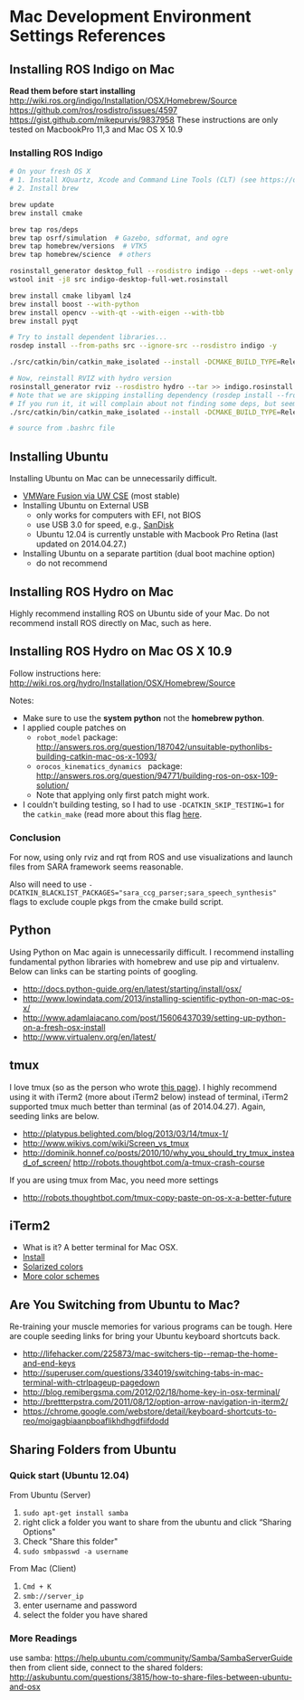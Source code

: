 # Mac Development Environment Settings References

## Installing ROS Indigo on Mac

**Read them before start installing**
http://wiki.ros.org/indigo/Installation/OSX/Homebrew/Source
https://github.com/ros/rosdistro/issues/4597
https://gist.github.com/mikepurvis/9837958
These instructions are only tested on MacbookPro 11,3 and Mac OS X 10.9 

### Installing ROS Indigo
```bash
# On your fresh OS X
# 1. Install XQuartz, Xcode and Command Line Tools (CLT) (see https://developer.apple.com/xcode/ or https://developer.apple.com/downloads/index.action# for details)
# 2. Install brew

brew update
brew install cmake

brew tap ros/deps
brew tap osrf/simulation  # Gazebo, sdformat, and ogre
brew tap homebrew/versions  # VTK5
brew tap homebrew/science  # others

rosinstall_generator desktop_full --rosdistro indigo --deps --wet-only --tar > indigo-desktop-full-wet.rosinstall
wstool init -j8 src indigo-desktop-full-wet.rosinstall

brew install cmake libyaml lz4
brew install boost --with-python
brew install opencv --with-qt --with-eigen --with-tbb
brew install pyqt

# Try to install dependent libraries...
rosdep install --from-paths src --ignore-src --rosdistro indigo -y

./src/catkin/bin/catkin_make_isolated --install -DCMAKE_BUILD_TYPE=Release

# Now, reinstall RVIZ with hydro version
rosinstall_generator rviz --rosdistro hydro --tar >> indigo.rosinstall  # Version of rviz from Hydro
# Note that we are skipping installing dependency (rosdep install --from-paths src --ignore-src --rosdistro indigo -y)!
# If you run it, it will complain about not finding some deps, but seems to compile and run fine
./src/catkin/bin/catkin_make_isolated --install -DCMAKE_BUILD_TYPE=Release

# source from .bashrc file
```

## Installing Ubuntu
Installing Ubuntu on Mac can be unnecessarily difficult.

- [VMWare Fusion via UW CSE](https://www.cs.washington.edu/lab/macintosh/) (most stable)
- Installing Ubuntu on External USB
  - only works for computers with EFI, not BIOS
  - use USB 3.0 for speed, e.g., [SanDisk](http://www.amazon.com/SanDisk-Extreme-Flash-Drive-SDCZ80-016G-X46/dp/B007YXA5S8/ref=sr_1_13?s=electronics&ie=UTF8&qid=1397849350&sr=1-13&keywords=sandisk+usb)
  - Ubuntu 12.04 is currently unstable with Macbook Pro Retina (last updated on 2014.04.27.)
- Installing Ubuntu on a separate partition (dual boot machine option)
  - do not recommend

## Installing ROS Hydro on Mac
Highly recommend installing ROS on Ubuntu side of your Mac.  Do not recommend install ROS directly on Mac, such as here.

## Installing ROS Hydro on Mac OS X 10.9
Follow instructions here: http://wiki.ros.org/hydro/Installation/OSX/Homebrew/Source

Notes:
* Make sure to use the **system python** not the **homebrew python**.
* I applied couple patches on
  * `robot_model` package: http://answers.ros.org/question/187042/unsuitable-pythonlibs-building-catkin-mac-os-x-1093/
  * `orocos_kinematics_dynamics ` package: http://answers.ros.org/question/94771/building-ros-on-osx-109-solution/
  * Note that applying only first patch might work.
* I couldn't building testing, so I had to use `-DCATKIN_SKIP_TESTING=1` for the `catkin_make` (read more about this flag [here](http://docs.ros.org/hydro/api/catkin/html/howto/format1/index.html).

### Conclusion
For now, using only rviz and rqt from ROS and use visualizations and launch files from SARA framework seems reasonable.

Also will need to use `-DCATKIN_BLACKLIST_PACKAGES="sara_ccg_parser;sara_speech_synthesis"` flags to exclude couple pkgs from the cmake build script.

## Python
Using Python on Mac again is unnecessarily difficult.  I recommend installing fundamental python libraries with homebrew and use pip and virtualenv.  Below can links can be starting points of googling.

- http://docs.python-guide.org/en/latest/starting/install/osx/
- http://www.lowindata.com/2013/installing-scientific-python-on-mac-os-x/
- http://www.adamlaiacano.com/post/15606437039/setting-up-python-on-a-fresh-osx-install
- http://www.virtualenv.org/en/latest/

## tmux
I love tmux (so as the person who wrote [this page](https://github.com/hcrlab/wiki/blob/master/development_environment_setup/tmux.md)). I highly recommend using it with iTerm2 (more about iTerm2 below) instead of terminal, iTerm2 supported tmux much better than terminal (as of 2014.04.27).  Again, seeding links are below.

- http://platypus.belighted.com/blog/2013/03/14/tmux-1/
- http://www.wikivs.com/wiki/Screen_vs_tmux
- http://dominik.honnef.co/posts/2010/10/why_you_should_try_tmux_instead_of_screen/
http://robots.thoughtbot.com/a-tmux-crash-course

If you are using tmux from Mac, you need more settings

- http://robots.thoughtbot.com/tmux-copy-paste-on-os-x-a-better-future

## iTerm2
- What is it? A better terminal for Mac OSX.
- [Install](http://www.iterm2.com/#/section/home)
- [Solarized colors](https://github.com/altercation/solarized/tree/master/iterm2-colors-solarized)
- [More color schemes](https://github.com/mbadolato/iTerm2-Color-Schemes)

## Are You Switching from Ubuntu to Mac?
Re-training your muscle memories for various programs can be tough.  Here are couple seeding links for bring your Ubuntu keyboard shortcuts back.

- http://lifehacker.com/225873/mac-switchers-tip--remap-the-home-and-end-keys
- http://superuser.com/questions/334019/switching-tabs-in-mac-terminal-with-ctrlpageup-pagedown
- http://blog.remibergsma.com/2012/02/18/home-key-in-osx-terminal/
- http://brettterpstra.com/2011/08/12/option-arrow-navigation-in-iterm2/
- https://chrome.google.com/webstore/detail/keyboard-shortcuts-to-reo/moigagbiaanpboaflikhdhgdfiifdodd

## Sharing Folders from Ubuntu
### Quick start (Ubuntu 12.04)
From Ubuntu (Server)

1. `sudo apt-get install samba`
2. right click a folder you want to share from the ubuntu and click “Sharing Options"
3. Check "Share this folder"
4. `sudo smbpasswd -a username`

From Mac (Client)

1. `Cmd + K`
2. `smb://server_ip`
3. enter username and password
4. select the folder you have shared

### More Readings
use samba: https://help.ubuntu.com/community/Samba/SambaServerGuide
then from client side, connect to the shared folders: http://askubuntu.com/questions/3815/how-to-share-files-between-ubuntu-and-osx
